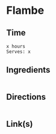 # Flambe

## Time 
```
x hours
Serves: x
```

## Ingredients
```

```


## Directions
```

```


## Link(s)
```

```
